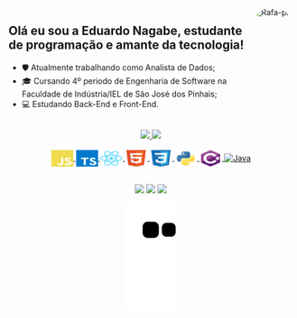 <div>
 <img align="right" alt="Rafa-pic" height="150" style="border-radius:50px;" src="https://c.tenor.com/TWwip6b2x0kAAAAM/robot-wave-waving.gif">
 </div>

## Olá eu sou a Eduardo Nagabe, estudante de programação e amante da tecnologia!

- 🛡️ Atualmente trabalhando  como Analista de Dados;
- 🎓 Cursando 4º periodo de Engenharia de Software na Faculdade de Indústria/IEL de São José dos Pinhais;
- 💻 Estudando Back-End e Front-End.
<div>
 <br>
<div align="center">
  <a href="https://github.com/DukePrime">
  <img height="180em" src="https://github-readme-stats.vercel.app/api?username=DukePrime&show_icons=true&theme=dark&include_all_commits=true&count_private=true"/>
  <img height="180em" src="https://github-readme-stats.vercel.app/api/top-langs/?username=DukePrime&layout=compact&langs_count=7&theme=dark"/>
   

<div style="display: inline_block"><br>
  <img align="center" alt="Js" height="30" width="40" src="https://raw.githubusercontent.com/devicons/devicon/master/icons/javascript/javascript-plain.svg">
  <img align="center" alt="Ts" height="30" width="40" src="https://raw.githubusercontent.com/devicons/devicon/master/icons/typescript/typescript-plain.svg">
  <img align="center" alt="React" height="30" width="40" src="https://raw.githubusercontent.com/devicons/devicon/master/icons/react/react-original.svg">
  <img align="center" alt="HTML" height="30" width="40" src="https://raw.githubusercontent.com/devicons/devicon/master/icons/html5/html5-original.svg">
  <img align="center" alt="CSS" height="30" width="40" src="https://raw.githubusercontent.com/devicons/devicon/master/icons/css3/css3-original.svg">
  <img align="center" alt="Python" height="30" width="40"   
src="https://raw.githubusercontent.com/devicons/devicon/master/icons/python/python-original.svg">
  <img align="center" alt="Csharp" height="30" width="40" src="https://raw.githubusercontent.com/devicons/devicon/master/icons/csharp/csharp-original.svg">
  <img align="center" alt="Java" height="30" width="40"src="https://cdn.jsdelivr.net/gh/devicons/devicon/icons/java/java-original.svg" />

  
</div>
 
  <br><a href="https://www.instagram.com/edunagabe01s/" target="_blank"><img src="https://img.shields.io/badge/-Instagram-%23E4405F?style=for-the-badge&logo=instagram&logoColor=white" target="_blank"></a>
  <a href="https://www.linkedin.com/in/eduardo-nagabe-a788561ba/" target="_blank"><img src="https://img.shields.io/badge/-LinkedIn-%230077B5?style=for-the-badge&logo=linkedin&logoColor=white" target="_blank"></a> 
 <a href = "mailto:eduardonagabe@gmail.com"><img src="https://img.shields.io/badge/-Gmail-%23333?style=for-the-badge&logo=gmail&logoColor=white" target="_blank"></a>
 
![Snake animation](https://github.com/DukePrime/DukePrime/blob/output/github-contribution-grid-snake.svg)
 
</div>
